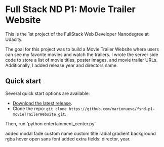 # Full Stack ND P1: Movie Trailer Website

This is the 1st project of the FullStack Web Developer Nanodegree at Udacity.

The goal for this project was to build a Movie Trailer Website where users can see my favorite movies and watch the trailers. I wrote the server side code to store a list of movie titles, poster images, and movie trailer URLs. Additionally, I added release year and directors name.

## Quick start

Several quick start options are available:

- [Download the latest release](https://github.com/marionuevo/fsnd-p1-movieTrailerWebsite/archive/master.zip).
- Clone the repo: `git clone https://github.com/marionuevo/fsnd-p1-movieTrailerWebsite.git`.

Then, run 'python entertainment_center.py'

added modal fade
custom name
custom title
radial gradient background
rgba hover
open sans font
added extra fields: director, year.